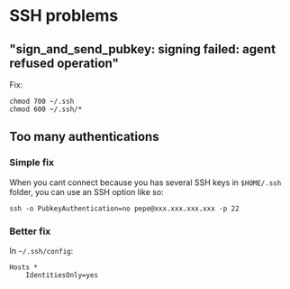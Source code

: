 # SSH problems
## "sign_and_send_pubkey: signing failed: agent refused operation"

Fix:

```
chmod 700 ~/.ssh
chmod 600 ~/.ssh/*
```

## Too many authentications

### Simple fix

When you cant connect because you has several SSH keys in `$HOME/.ssh` folder, you can use an SSH option like so:

```
ssh -o PubkeyAuthentication=no pepe@xxx.xxx.xxx.xxx -p 22
```

### Better fix

In `~/.ssh/config`:

```
Hosts *
	IdentitiesOnly=yes
```
